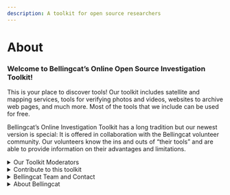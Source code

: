 ```yaml
---
description: A toolkit for open source researchers
---
```


# About

### Welcome to Bellingcat’s Online Open Source Investigation Toolkit!

This is your place to discover tools! Our toolkit includes satellite and mapping services, tools for verifying photos and videos, websites to archive web pages, and much more. Most of the tools that we include can be used for free.

Bellingcat’s Online Investigation Toolkit has a long tradition but our newest version is special: It is offered in collaboration with the Bellingcat volunteer community. Our volunteers know the ins and outs of “their tools” and are able to provide information on their advantages and limitations.



<details>

<summary>Our Toolkit Moderators</summary>

Our volunteer toolkit moderators have a very special role: They support Bellingcat staff to maintain and further develop our toolkit. They include:

*



*



Many other community members contribute to writing toolkit descriptions. If they choose to be publicly mentioned, you can find their names on individual tool pages under "page maintainer".



</details>

<details>

<summary>Contribute to this toolkit</summary>

You can contribute to Bellingcat's toolkit by submitting toolkit descriptions via this form. Not all submissions will be accepted, please review our guidelines and tips on how to write and submit a good toolkit description. Only descriptions that fulfil all requirements will be considered.

Bellingcat opens this form several times per year. If you want to be notified via e-mail as soon as it is opens the next time, please add your e-mail address here.



</details>

<details>

<summary>Bellingcat Team and Contact</summary>

This collaborative toolkit has been designed by Bellingcat staff member Johanna Wild during her 2024 Nieman-Berkman Klein fellowship in Journalism Innovation at Harvard university.&#x20;

If you have any feedback or questions, please get in touch with Johanna Wild via [toolkit@bellingcat.com](mailto:toolkit@bellingcat.com). Please do not suggest tools that you would like to see added to the toolkit via this e-mail address.&#x20;

</details>

<details>

<summary>About Bellingcat</summary>

Bellingcat is an independent investigative collective of researchers, investigators and citizen journalists brought together by a passion for open source research.

You can follow [Bellingcat](https://www.bellingcat.com)'s work here:

[Bellingcat website](https://www.bellingcat.com/), [Bellingcat newsletter](https://bellingcat.us14.list-manage.com/subscribe/post?u=c435f53a5568f7951404c8a38\&id=4be345b082), [BlueSky](https://bsky.app/profile/bellingcat.com), [Discord](https://discord.com/invite/bellingcat), [Facebook](https://www.facebook.com/bellingcat),[Github](https://github.com/bellingcat), [Instagram](https://www.instagram.com/bellingcatofficial/), [Mastodon](https://mstdn.social/@Bellingcat), [Patreon](https://www.patreon.com/bellingcat), [Reddit](https://www.reddit.com/r/bellingcat/), [Soundcloud](https://soundcloud.com/bellingcat), [Twitch](https://www.twitch.tv/bellingcat\_live), [X](categories/social-media/youtube/youtube.md),[Youtube](https://www.youtube.com/@bellingcatofficial/videos).

[Bellingcat](https://www.bellingcat.com/) is a non-profit and the ability to carry out our work is dependent on the kind support of individual donors. If you would like to support our work, you can so [here](https://www.bellingcat.com/donate/).

We also provide [workshops](https://www.bellingcat.com/workshops/) on open source investigative methods and tools. For those of you interested in becoming a Bellingcat volunteer, have a look at our [volunteer community page](https://sites.google.com/bellingcat.com/bellingcat-volunteer-community/home).

</details>




